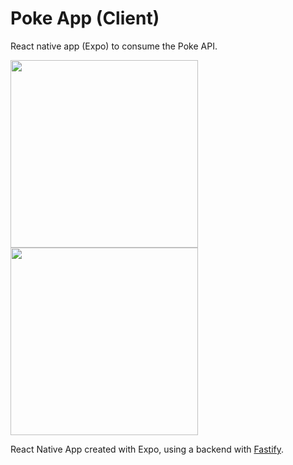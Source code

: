 # Poke App (Client)

React native app (Expo) to consume the Poke API.

<img src="https://user-images.githubusercontent.com/35877310/168730632-b9ea0f9b-36af-41ee-9bef-acd60203e323.png" width="300"> <img src="https://user-images.githubusercontent.com/35877310/168730634-c4d5de71-da6f-46b3-bc74-4f521943a34d.png" width="300">

React Native App created with Expo, using a backend with [Fastify](https://github.com/Patrick564/poke-app-server).
